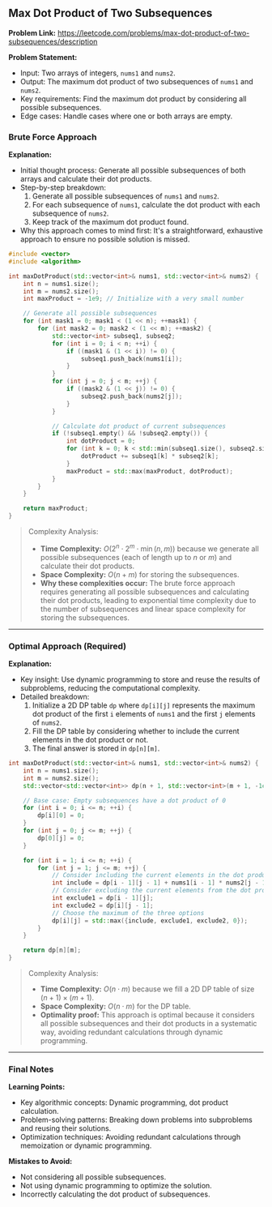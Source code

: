 ## Max Dot Product of Two Subsequences

**Problem Link:** https://leetcode.com/problems/max-dot-product-of-two-subsequences/description

**Problem Statement:**
- Input: Two arrays of integers, `nums1` and `nums2`.
- Output: The maximum dot product of two subsequences of `nums1` and `nums2`.
- Key requirements: Find the maximum dot product by considering all possible subsequences.
- Edge cases: Handle cases where one or both arrays are empty.

### Brute Force Approach

**Explanation:**
- Initial thought process: Generate all possible subsequences of both arrays and calculate their dot products.
- Step-by-step breakdown:
  1. Generate all possible subsequences of `nums1` and `nums2`.
  2. For each subsequence of `nums1`, calculate the dot product with each subsequence of `nums2`.
  3. Keep track of the maximum dot product found.
- Why this approach comes to mind first: It's a straightforward, exhaustive approach to ensure no possible solution is missed.

```cpp
#include <vector>
#include <algorithm>

int maxDotProduct(std::vector<int>& nums1, std::vector<int>& nums2) {
    int n = nums1.size();
    int m = nums2.size();
    int maxProduct = -1e9; // Initialize with a very small number

    // Generate all possible subsequences
    for (int mask1 = 0; mask1 < (1 << n); ++mask1) {
        for (int mask2 = 0; mask2 < (1 << m); ++mask2) {
            std::vector<int> subseq1, subseq2;
            for (int i = 0; i < n; ++i) {
                if ((mask1 & (1 << i)) != 0) {
                    subseq1.push_back(nums1[i]);
                }
            }
            for (int j = 0; j < m; ++j) {
                if ((mask2 & (1 << j)) != 0) {
                    subseq2.push_back(nums2[j]);
                }
            }

            // Calculate dot product of current subsequences
            if (!subseq1.empty() && !subseq2.empty()) {
                int dotProduct = 0;
                for (int k = 0; k < std::min(subseq1.size(), subseq2.size()); ++k) {
                    dotProduct += subseq1[k] * subseq2[k];
                }
                maxProduct = std::max(maxProduct, dotProduct);
            }
        }
    }

    return maxProduct;
}
```

> Complexity Analysis:
> - **Time Complexity:** $O(2^n \cdot 2^m \cdot \min(n, m))$ because we generate all possible subsequences (each of length up to $n$ or $m$) and calculate their dot products.
> - **Space Complexity:** $O(n + m)$ for storing the subsequences.
> - **Why these complexities occur:** The brute force approach requires generating all possible subsequences and calculating their dot products, leading to exponential time complexity due to the number of subsequences and linear space complexity for storing the subsequences.

---

### Optimal Approach (Required)

**Explanation:**
- Key insight: Use dynamic programming to store and reuse the results of subproblems, reducing the computational complexity.
- Detailed breakdown:
  1. Initialize a 2D DP table `dp` where `dp[i][j]` represents the maximum dot product of the first `i` elements of `nums1` and the first `j` elements of `nums2`.
  2. Fill the DP table by considering whether to include the current elements in the dot product or not.
  3. The final answer is stored in `dp[n][m]`.

```cpp
int maxDotProduct(std::vector<int>& nums1, std::vector<int>& nums2) {
    int n = nums1.size();
    int m = nums2.size();
    std::vector<std::vector<int>> dp(n + 1, std::vector<int>(m + 1, -1e9));

    // Base case: Empty subsequences have a dot product of 0
    for (int i = 0; i <= n; ++i) {
        dp[i][0] = 0;
    }
    for (int j = 0; j <= m; ++j) {
        dp[0][j] = 0;
    }

    for (int i = 1; i <= n; ++i) {
        for (int j = 1; j <= m; ++j) {
            // Consider including the current elements in the dot product
            int include = dp[i - 1][j - 1] + nums1[i - 1] * nums2[j - 1];
            // Consider excluding the current elements from the dot product
            int exclude1 = dp[i - 1][j];
            int exclude2 = dp[i][j - 1];
            // Choose the maximum of the three options
            dp[i][j] = std::max({include, exclude1, exclude2, 0});
        }
    }

    return dp[n][m];
}
```

> Complexity Analysis:
> - **Time Complexity:** $O(n \cdot m)$ because we fill a 2D DP table of size $(n + 1) \times (m + 1)$.
> - **Space Complexity:** $O(n \cdot m)$ for the DP table.
> - **Optimality proof:** This approach is optimal because it considers all possible subsequences and their dot products in a systematic way, avoiding redundant calculations through dynamic programming.

---

### Final Notes

**Learning Points:**
- Key algorithmic concepts: Dynamic programming, dot product calculation.
- Problem-solving patterns: Breaking down problems into subproblems and reusing their solutions.
- Optimization techniques: Avoiding redundant calculations through memoization or dynamic programming.

**Mistakes to Avoid:**
- Not considering all possible subsequences.
- Not using dynamic programming to optimize the solution.
- Incorrectly calculating the dot product of subsequences.